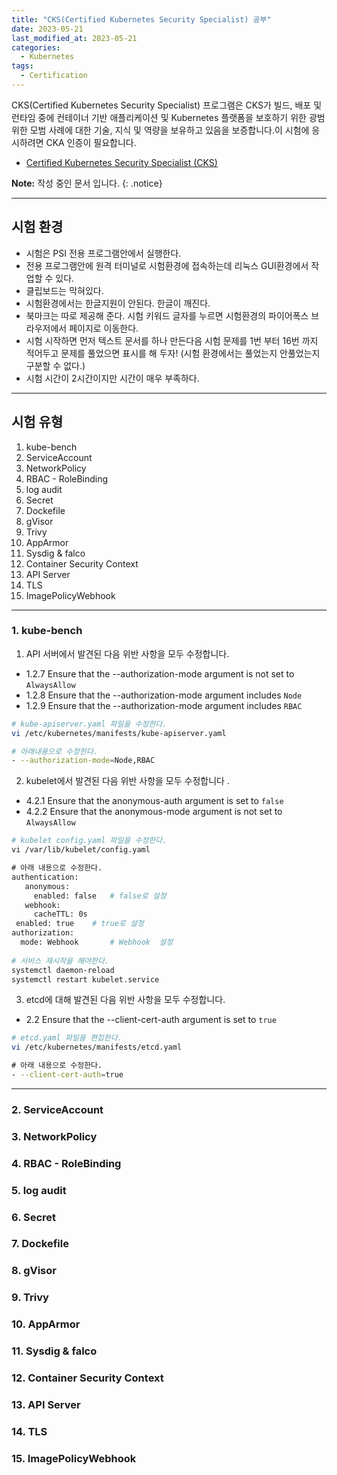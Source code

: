 ```yaml
---
title: "CKS(Certified Kubernetes Security Specialist) 공부"
date: 2023-05-21
last_modified_at: 2023-05-21
categories:
  - Kubernetes
tags:
  - Certification
---
```


CKS(Certified Kubernetes Security Specialist) 프로그램은 CKS가 빌드, 배포 및 런타임 중에 컨테이너 기반 애플리케이션 및 Kubernetes 플랫폼을 보호하기 위한 광범위한 모범 사례에 대한 기술, 지식 및 역량을 보유하고 있음을 보증합니다.이 시험에 응시하려면 CKA 인증이 필요합니다.

- [Certified Kubernetes Security Specialist (CKS)](https://training.linuxfoundation.org/certification/certified-kubernetes-security-specialist/)

**Note:** 작성 중인 문서 입니다.
{: .notice}


---

## 시험 환경
- 시험은 PSI 전용 프로그램안에서 실행한다.
- 전용 프로그램안에 원격 터미널로 시험환경에 접속하는데 리눅스 GUI환경에서 작업할 수 있다.
- 클립보드는 막혀있다.
- 시험환경에서는 한글지원이 안된다. 한글이 깨진다.
- 북마크는 따로 제공해 준다. 시험 키워드 글자를 누르면 시험환경의 파이어폭스 브라우저에서 페이지로 이동한다.
- 시험 시작하면 먼저 텍스트 문서를 하나 만든다음 시험 문제를 1번 부터 16번 까지 적어두고 문제를 풀었으면 표시를 해 두자! (시험 환경에서는 풀었는지 안풀었는지 구분할 수 없다.)
- 시험 시간이 2시간이지만 시간이 매우 부족하다.

---

## 시험 유형

1. kube-bench
2. ServiceAccount
3. NetworkPolicy
4. RBAC - RoleBinding
5. log audit
6. Secret
7. Dockefile
8. gVisor
9. Trivy
10. AppArmor
11. Sysdig & falco
12. Container Security Context
13. API Server
14. TLS
15. ImagePolicyWebhook

---

### 1. kube-bench

1) API 서버에서 발견된 다음 위반 사항을 모두 수정합니다.

- 1.2.7 Ensure that the --authorization-mode argument is not set to `AlwaysAllow`
- 1.2.8 Ensure that the --authorization-mode argument includes `Node`
- 1.2.9 Ensure that the --authorization-mode argument includes `RBAC`
​

```bash
# kube-apiserver.yaml 파일을 수정한다.
vi /etc/kubernetes/manifests/kube-apiserver.yaml

# 아래내용으로 수정한다.
- --authorization-mode=Node,RBAC
```

2) kubelet에서 발견된 다음 위반 사항을 모두 수정합니다 .
- 4.2.1 Ensure that the anonymous-auth argument is set to `false`
- 4.2.2 Ensure that the anonymous-mode argument is not set to `AlwaysAllow`

```bash
# kubelet config.yaml 파일을 수정한다.
​vi /var/lib/kubelet/config.yaml

​# 아래 내용으로 수정한다.
authentication:
   anonymous:
     enabled: false   # false로 설정
   webhook:
     cacheTTL: 0s
 enabled: true    # true로 설정
authorization:
  mode: Webhook       # Webhook  설정
​
# 서비스 재시작을 해야한다.
systemctl daemon-reload
systemctl restart kubelet.service
```

3) etcd에 대해 발견된 다음 위반 사항을 모두 수정합니다.

- 2.2 Ensure that the --client-cert-auth argument is set to `true`

```bash
# etcd.yaml 파일을 편집한다.
vi /etc/kubernetes/manifests/etcd.yaml

​# 아래 내용으로 수정한다.
- --client-cert-auth=true
```

---

### 2. ServiceAccount



### 3. NetworkPolicy
### 4. RBAC - RoleBinding
### 5. log audit
### 6. Secret
### 7. Dockefile
### 8. gVisor
### 9. Trivy
### 10. AppArmor
### 11. Sysdig & falco
### 12. Container Security Context
### 13. API Server
### 14. TLS
### 15. ImagePolicyWebhook
